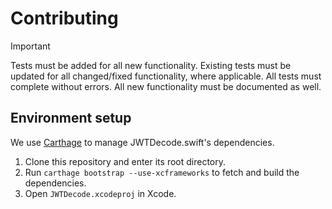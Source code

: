 # Contributing

> [!IMPORTANT]
> Tests must be added for all new functionality. Existing tests must be updated for all changed/fixed functionality, where applicable. All tests must complete without errors. All new functionality must be documented as well.

## Environment setup

We use [Carthage](https://github.com/Carthage/Carthage) to manage JWTDecode.swift's dependencies. 

1. Clone this repository and enter its root directory.
2. Run `carthage bootstrap --use-xcframeworks` to fetch and build the dependencies.
3. Open `JWTDecode.xcodeproj` in Xcode.
